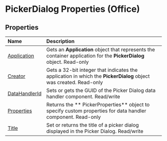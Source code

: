 
# PickerDialog Properties (Office)

## Properties



|**Name**|**Description**|
|:-----|:-----|
|[Application](7e8cdb9f-0261-5267-058f-39c00d6c9db2.md)|Gets an  **Application** object that represents the container application for the **PickerDialog** object. Read-only|
|[Creator](1c4ac795-ba4d-62e8-3d7d-e656bcbf85d3.md)|Gets a 32-bit integer that indicates the application in which the  **PickerDialog** object was created. Read-only|
|[DataHandlerId](6c494116-74a2-1fdc-bc1c-033191adfca1.md)|Sets or gets the GUID of the Picker Dialog data handler component. Read/write|
|[Properties](053b5d62-9d9a-68ed-c7ed-cf4df7053ecc.md)|Returns the ** PickerProperties** object to specify custom properties for data handler component. Read-only|
|[Title](76531e47-91a4-4d82-7825-ab900c5bf8e2.md)|Set or returns the title of a picker dialog displayed in the Picker Dialog. Read/write|

